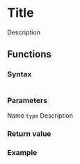 # Title

Description

## Functions

### Syntax
```lua
```

### Parameters
Name `type`
  Description

### Return value

### Example
